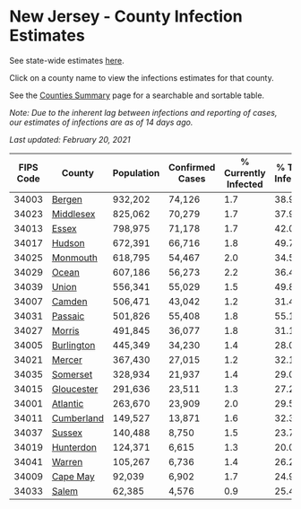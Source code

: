 # New Jersey - County Infection Estimates

See state-wide estimates [here](/infections/us-nj).

Click on a county name to view the infections estimates for that county.

See the [Counties Summary](/infections/summary-counties) page for a searchable and sortable table.

*Note: Due to the inherent lag between infections and reporting of cases, our estimates of infections are as of 14 days ago.*

*Last updated: February 20, 2021*

|   FIPS Code |                   County |   Population |   Confirmed Cases |   % Currently Infected |   % Total Infected |
|-------------|--------------------------|--------------|-------------------|------------------------|--------------------|
|       34003 |         [Bergen](bergen) |      932,202 |            74,126 |                    1.7 |               38.9 |
|       34023 |   [Middlesex](middlesex) |      825,062 |            70,279 |                    1.7 |               37.9 |
|       34013 |           [Essex](essex) |      798,975 |            71,178 |                    1.7 |               42.0 |
|       34017 |         [Hudson](hudson) |      672,391 |            66,716 |                    1.8 |               49.7 |
|       34025 |     [Monmouth](monmouth) |      618,795 |            54,467 |                    2.0 |               34.5 |
|       34029 |           [Ocean](ocean) |      607,186 |            56,273 |                    2.2 |               36.4 |
|       34039 |           [Union](union) |      556,341 |            55,029 |                    1.5 |               49.8 |
|       34007 |         [Camden](camden) |      506,471 |            43,042 |                    1.2 |               31.4 |
|       34031 |       [Passaic](passaic) |      501,826 |            55,408 |                    1.8 |               55.1 |
|       34027 |         [Morris](morris) |      491,845 |            36,077 |                    1.8 |               31.1 |
|       34005 | [Burlington](burlington) |      445,349 |            34,230 |                    1.4 |               28.0 |
|       34021 |         [Mercer](mercer) |      367,430 |            27,015 |                    1.2 |               32.1 |
|       34035 |     [Somerset](somerset) |      328,934 |            21,937 |                    1.4 |               29.0 |
|       34015 | [Gloucester](gloucester) |      291,636 |            23,511 |                    1.3 |               27.2 |
|       34001 |     [Atlantic](atlantic) |      263,670 |            23,909 |                    2.0 |               29.5 |
|       34011 | [Cumberland](cumberland) |      149,527 |            13,871 |                    1.6 |               32.3 |
|       34037 |         [Sussex](sussex) |      140,488 |             8,750 |                    1.5 |               23.7 |
|       34019 |   [Hunterdon](hunterdon) |      124,371 |             6,615 |                    1.3 |               20.0 |
|       34041 |         [Warren](warren) |      105,267 |             6,736 |                    1.4 |               26.2 |
|       34009 |     [Cape May](cape-may) |       92,039 |             6,902 |                    1.7 |               24.9 |
|       34033 |           [Salem](salem) |       62,385 |             4,576 |                    0.9 |               25.4 |